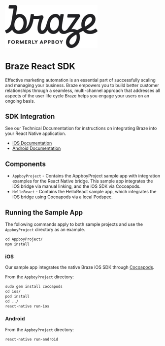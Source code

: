 <img src="https://raw.githubusercontent.com/Appboy/appboy-react-sdk/master/braze-logo.png" width="300" title="Braze Logo" />

# Braze React SDK

Effective marketing automation is an essential part of successfully scaling and managing your business. Braze empowers you to build better customer relationships through a seamless, multi-channel approach that addresses all aspects of the user life cycle Braze helps you engage your users on an ongoing basis.

## SDK Integration

See our Technical Documentation for instructions on integrating Braze into your React Native application.
- [iOS Documentation](https://www.braze.com/documentation/React_Native/iOS/)
- [Android Documentation](https://www.braze.com/documentation/React_Native/Android_and_FireOS/)


## Components

- `AppboyProject` - Contains the AppboyProject sample app with integration examples for the React Native bridge. This sample app integrates the iOS bridge via manual linking, and the iOS SDK via Cocoapods.
- `HelloReact` - Contains the HelloReact sample app, which integrates the iOS bridge using Cocoapods via a local Podspec.

## Running the Sample App

The following commands apply to both sample projects and use the `AppboyProject` directory as an example.

```
cd AppboyProject/
npm install
```

### iOS
Our sample app integrates the native Braze iOS SDK through [Cocoapods](https://guides.cocoapods.org/using/getting-started.html).

From the `AppboyProject` directory:
```
sudo gem install cocoapods
cd ios/
pod install
cd ../
react-native run-ios
```

### Android
From the `AppboyProject` directory:
```
react-native run-android
```
